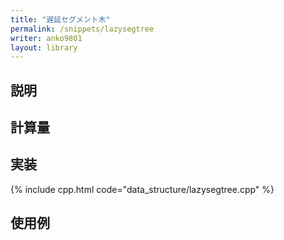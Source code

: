 ```yaml
---
title: "遅延セグメント木"
permalink: /snippets/lazysegtree
writer: anko9801
layout: library
---
```


## 説明

## 計算量

## 実装

{% include cpp.html code="data_structure/lazysegtree.cpp" %}

## 使用例
